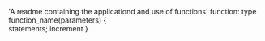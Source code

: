 'A readme containing the applicationd and use of functions'
 function:
          	type function_name(parameters)
		{  
			statements;
			increment
		}
